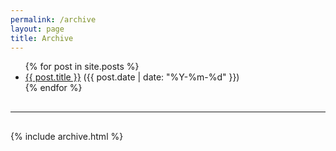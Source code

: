 ```yaml
---
permalink: /archive
layout: page
title: Archive
---
```


<div class="post">
  <ul>
  {% for post in site.posts %}
    <li>
      <a href=".{{ post.url }}">{{ post.title }}</a> ({{ post.date | date: "%Y-%m-%d" }})
    </li>
  {% endfor %}
</ul>
</div>

<!-- Include archive with extra spacing before and after the dividing line -->
<hr style="margin-top: 30px; margin-bottom: 30px;"> <!-- Adjust these values as needed -->
{% include archive.html %}

